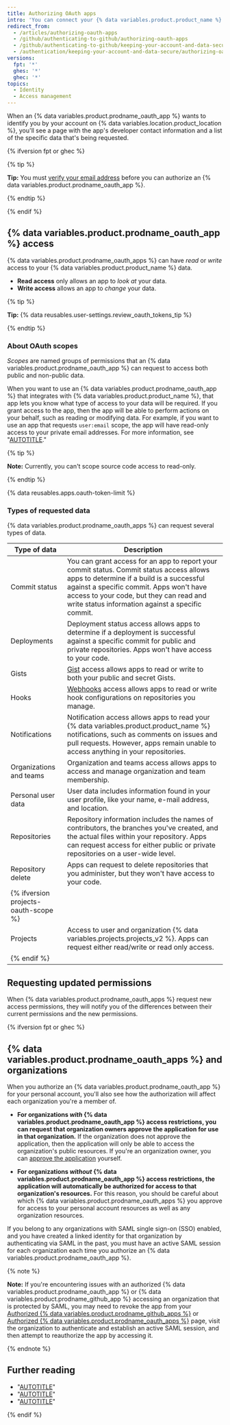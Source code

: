 ```yaml
---
title: Authorizing OAuth apps
intro: 'You can connect your {% data variables.product.product_name %} identity to third-party applications using OAuth. When authorizing an {% data variables.product.prodname_oauth_app %}, you should ensure you trust the application, review who it''s developed by, and review the kinds of information the application wants to access.'
redirect_from:
  - /articles/authorizing-oauth-apps
  - /github/authenticating-to-github/authorizing-oauth-apps
  - /github/authenticating-to-github/keeping-your-account-and-data-secure/authorizing-oauth-apps
  - /authentication/keeping-your-account-and-data-secure/authorizing-oauth-apps
versions:
  fpt: '*'
  ghes: '*'
  ghec: '*'
topics:
  - Identity
  - Access management
---
```

When an {% data variables.product.prodname_oauth_app %} wants to identify you by your account on {% data variables.location.product_location %}, you'll see a page with the app's developer contact information and a list of the specific data that's being requested.

{% ifversion fpt or ghec %}

{% tip %}

**Tip:** You must [verify your email address](/account-and-profile/setting-up-and-managing-your-personal-account-on-github/managing-email-preferences/verifying-your-email-address) before you can authorize an {% data variables.product.prodname_oauth_app %}.

{% endtip %}

{% endif %}

## {% data variables.product.prodname_oauth_app %} access

{% data variables.product.prodname_oauth_apps %} can have _read_ or _write_ access to your {% data variables.product.product_name %} data.

* **Read access** only allows an app to _look at_ your data.
* **Write access** allows an app to _change_ your data.

{% tip %}

**Tip:** {% data reusables.user-settings.review_oauth_tokens_tip %}

{% endtip %}

### About OAuth scopes

_Scopes_ are named groups of permissions that an {% data variables.product.prodname_oauth_app %} can request to access both public and non-public data.

When you want to use an {% data variables.product.prodname_oauth_app %} that integrates with {% data variables.product.product_name %}, that app lets you know what type of access to your data will be required. If you grant access to the app, then the app will be able to perform actions on your behalf, such as reading or modifying data. For example, if you want to use an app that requests `user:email` scope, the app will have read-only access to your private email addresses. For more information, see "[AUTOTITLE](/apps/oauth-apps/building-oauth-apps/scopes-for-oauth-apps)."

{% tip %}

**Note:** Currently, you can't scope source code access to read-only.

{% endtip %}

{% data reusables.apps.oauth-token-limit %}

### Types of requested data

{% data variables.product.prodname_oauth_apps %} can request several types of data.

| Type of data | Description |
| --- | --- |
| Commit status | You can grant access for an app to report your commit status. Commit status access allows apps to determine if a build is a successful against a specific commit. Apps won't have access to your code, but they can read and write status information against a specific commit. |
| Deployments | Deployment status access allows apps to determine if a deployment is successful against a specific commit for public and private repositories. Apps won't have access to your code. |
| Gists | [Gist](https://gist.github.com) access allows apps to read or write to both your public and secret Gists. |
| Hooks | [Webhooks](/webhooks-and-events/webhooks/about-webhooks) access allows apps to read or write hook configurations on repositories you manage. |
| Notifications | Notification access allows apps to read your {% data variables.product.product_name %} notifications, such as comments on issues and pull requests. However, apps remain unable to access anything in your repositories. |
| Organizations and teams | Organization and teams access allows apps to access and manage organization and team membership. |
| Personal user data | User data includes information found in your user profile, like your name, e-mail address, and location. |
| Repositories | Repository information includes the names of contributors, the branches you've created, and the actual files within your repository. Apps can request access for either public or private repositories on a user-wide level. |
| Repository delete | Apps can request to delete repositories that you administer, but they won't have access to your code. |
| {% ifversion projects-oauth-scope %} |
| Projects | Access to user and organization {% data variables.projects.projects_v2 %}. Apps can request either read/write or read only access. |
| {% endif %} |

## Requesting updated permissions

When {% data variables.product.prodname_oauth_apps %} request new access permissions, they will notify you of the differences between their current permissions and the new permissions.

{% ifversion fpt or ghec %}

## {% data variables.product.prodname_oauth_apps %} and organizations

When you authorize an {% data variables.product.prodname_oauth_app %} for your personal account, you'll also see how the authorization will affect each organization you're a member of.

* **For organizations _with_ {% data variables.product.prodname_oauth_app %} access restrictions, you can request that organization owners approve the application for use in that organization.** If the organization does not approve the application, then the application will only be able to access the organization's public resources. If you're an organization owner, you can [approve the application](/organizations/managing-oauth-access-to-your-organizations-data/approving-oauth-apps-for-your-organization) yourself.

* **For organizations _without_ {% data variables.product.prodname_oauth_app %} access restrictions, the application will automatically be authorized for access to that organization's resources.** For this reason, you should be careful about which {% data variables.product.prodname_oauth_apps %} you approve for access to your personal account resources as well as any organization resources.

If you belong to any organizations with SAML single sign-on (SSO) enabled, and you have created a linked identity for that organization by authenticating via SAML in the past, you must have an active SAML session for each organization each time you authorize an {% data variables.product.prodname_oauth_app %}.

{% note %}

**Note:** If you're encountering issues with an authorized {% data variables.product.prodname_oauth_app %} or {% data variables.product.prodname_github_app %} accessing an organization that is protected by SAML, you may need to revoke the app from your [Authorized {% data variables.product.prodname_github_apps %}](https://github.com/settings/applications) or [Authorized {% data variables.product.prodname_oauth_apps %}](https://github.com/settings/apps/authorizations) page, visit the organization to authenticate and establish an active SAML session, and then attempt to reauthorize the app by accessing it.

{% endnote %}

## Further reading

* "[AUTOTITLE](/organizations/managing-oauth-access-to-your-organizations-data/about-oauth-app-access-restrictions)"
* "[AUTOTITLE](/apps/using-github-apps/authorizing-github-apps)"
* "[AUTOTITLE](/support/learning-about-github-support/github-marketplace-support)"

{% endif %}
